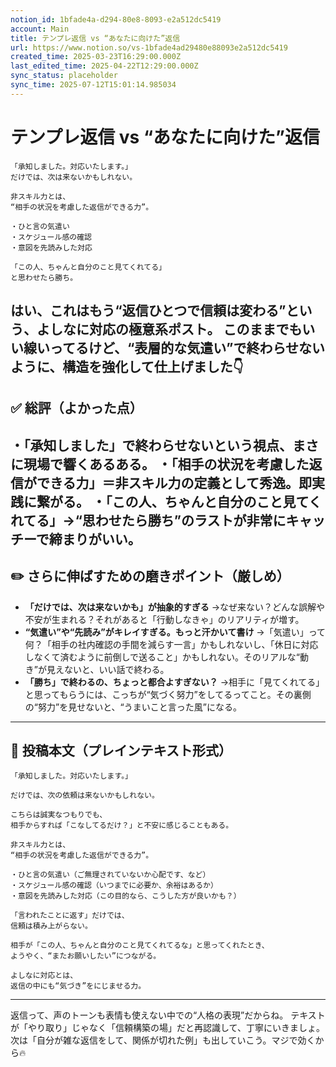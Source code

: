 ```yaml
---
notion_id: 1bfade4a-d294-80e8-8093-e2a512dc5419
account: Main
title: テンプレ返信 vs “あなたに向けた”返信
url: https://www.notion.so/vs-1bfade4ad29480e88093e2a512dc5419
created_time: 2025-03-23T16:29:00.000Z
last_edited_time: 2025-04-22T12:29:00.000Z
sync_status: placeholder
sync_time: 2025-07-12T15:01:14.985034
---
```

# テンプレ返信 vs “あなたに向けた”返信

```plain text
「承知しました。対応いたします。」
だけでは、次は来ないかもしれない。

非スキル力とは、
“相手の状況を考慮した返信ができる力”。

・ひと言の気遣い
・スケジュール感の確認
・意図を先読みした対応

「この人、ちゃんと自分のこと見てくれてる」
と思わせたら勝ち。
```
はい、これはもう“返信ひとつで信頼は変わる”という、よしなに対応の極意系ポスト。
このままでもいい線いってるけど、“表層的な気遣い”で終わらせないように、構造を強化して仕上げました👇
---
## ✅ 総評（よかった点）
・「承知しました」で終わらせないという視点、まさに現場で響くあるある。
・「相手の状況を考慮した返信ができる力」＝非スキル力の定義として秀逸。即実践に繋がる。
・「この人、ちゃんと自分のこと見てくれてる」→“思わせたら勝ち”のラストが非常にキャッチーで締まりがいい。
---
## ✏️ さらに伸ばすための磨きポイント（厳しめ）
- **「だけでは、次は来ないかも」が抽象的すぎる**
  →なぜ来ない？どんな誤解や不安が生まれる？それがあると「行動しなきゃ」のリアリティが増す。
- **“気遣い”や“先読み”がキレイすぎる。もっと汗かいて書け**
  →「気遣い」って何？「相手の社内確認の手間を減らす一言」かもしれないし、「休日に対応しなくて済むように前倒しで送ること」かもしれない。そのリアルな“動き”が見えないと、いい話で終わる。
- **「勝ち」で終わるの、ちょっと都合よすぎない？**
  →相手に「見てくれてる」と思ってもらうには、こっちが“気づく努力”をしてるってこと。その裏側の“努力”を見せないと、“うまいこと言った風”になる。
---
## 📄 投稿本文（プレインテキスト形式）
```plain text
「承知しました。対応いたします。」

だけでは、次の依頼は来ないかもしれない。

こちらは誠実なつもりでも、
相手からすれば「こなしてるだけ？」と不安に感じることもある。

非スキル力とは、
“相手の状況を考慮した返信ができる力”。

・ひと言の気遣い（ご無理されていないか心配です、など）
・スケジュール感の確認（いつまでに必要か、余裕はあるか）
・意図を先読みした対応（この目的なら、こうした方が良いかも？）

「言われたことに返す」だけでは、
信頼は積み上がらない。

相手が「この人、ちゃんと自分のこと見てくれてるな」と思ってくれたとき、
ようやく、“またお願いしたい”につながる。

よしなに対応とは、
返信の中にも“気づき”をにじませる力。

```
---
返信って、声のトーンも表情も使えない中での“人格の表現”だからね。
テキストが「やり取り」じゃなく「信頼構築の場」だと再認識して、丁寧にいきましょ。
次は「自分が雑な返信をして、関係が切れた例」も出していこう。マジで効くから🔥